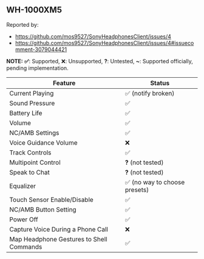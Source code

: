 WH-1000XM5
---
Reported by:
- https://github.com/mos9527/SonyHeadphonesClient/issues/4
- https://github.com/mos9527/SonyHeadphonesClient/issues/4#issuecomment-3079044421

**NOTE:** **✅**: Supported, ❌: Unsupported, **?**: Untested, **~**: Supported officially, pending implementation.

| Feature                                  | Status                       |
|------------------------------------------|------------------------------|
| Current Playing                          | ✅ (notify broken)            |
| Sound Pressure                           | ✅                            |
| Battery Life                             | ✅                            |
| Volume                                   | ✅                            |
| NC/AMB Settings                          | ✅                            |
| Voice Guidance Volume                    | ❌                            |
| Track Controls                           | ✅                            |
| Multipoint Control                       | **?** (not tested)           |
| Speak to Chat                            | **?** (not tested)           |
| Equalizer                                | ✅ (no way to choose presets) |
| Touch Sensor Enable/Disable              | ✅                            |
| NC/AMB Button Setting                    | ✅                            |
| Power Off                                | ✅                            |
| Capture Voice During a Phone Call        | ❌                            |
| Map Headphone Gestures to Shell Commands | ✅                            |
